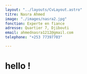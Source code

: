 ```yaml
---
layout: "../layouts/CvLayout.astro"
titre: Nasra Ahmed
image: "./images/nasra2.jpg"
fonction: Experte en fiance
adresse: Quartier 7, Djibouti
email: ahmednasra1212@gmail.com
telephone: "+253 77397703"

---
```

# hello !